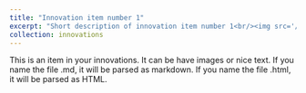 ```yaml
---
title: "Innovation item number 1"
excerpt: "Short description of innovation item number 1<br/><img src='/images/500x300.png'>"
collection: innovations
---
```


This is an item in your innovations. It can be have images or nice text. If you name the file .md, it will be parsed as markdown. If you name the file .html, it will be parsed as HTML. 
